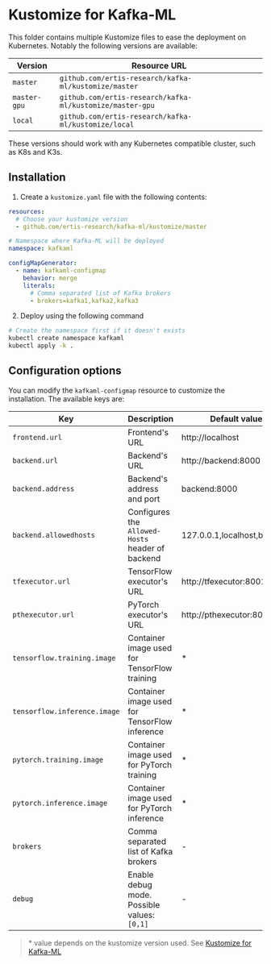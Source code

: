 # Kustomize for Kafka-ML

This folder contains multiple Kustomize files to ease the deployment on
Kubernetes. Notably the following versions are available:

| Version      | Resource URL                                              |
| ------------ | --------------------------------------------------------- |
| `master`     | `github.com/ertis-research/kafka-ml/kustomize/master`     |
| `master-gpu` | `github.com/ertis-research/kafka-ml/kustomize/master-gpu` |
| `local`      | `github.com/ertis-research/kafka-ml/kustomize/local`      |

These versions should work with any Kubernetes compatible cluster, such as K8s
and K3s.

## Installation

1. Create a `kustomize.yaml` file with the following contents:

```yaml
resources:
  # Choose your kustomize version
  - github.com/ertis-research/kafka-ml/kustomize/master

# Namespace where Kafka-ML will be deployed
namespace: kafkaml

configMapGenerator:
  - name: kafkaml-configmap
    behavior: merge
    literals:
      # Comma separated list of Kafka brokers
      - brokers=kafka1,kafka2,kafka3
```

2. Deploy using the following command

```sh
# Create the namespace first if it doesn't exists
kubectl create namespace kafkaml
kubectl apply -k .
```

## Configuration options

You can modify the `kafkaml-configmap` resource to customize the installation.
The available keys are:

| Key                          | Description                                      | Default value               |
| ---------------------------- | ------------------------------------------------ | --------------------------- |
| `frontend.url`               | Frontend's URL                                   | http://localhost            |
| `backend.url`                | Backend's URL                                    | http://backend:8000         |
| `backend.address`            | Backend's address and port                       | backend:8000                |
| `backend.allowedhosts`       | Configures the `Allowed-Hosts` header of backend | 127.0.0.1,localhost,backend |
| `tfexecutor.url`             | TensorFlow executor's URL                        | http://tfexecutor:8001/     |
| `pthexecutor.url`            | PyTorch executor's URL                           | http://pthexecutor:8002/    |
| `tensorflow.training.image`  | Container image used for TensorFlow training     | \*                          |
| `tensorflow.inference.image` | Container image used for TensorFlow inference    | \*                          |
| `pytorch.training.image`     | Container image used for PyTorch training        | \*                          |
| `pytorch.inference.image`    | Container image used for PyTorch inference       | \*                          |
| `brokers`                    | Comma separated list of Kafka brokers            | -                           |
| `debug`                      | Enable debug mode. Possible values: `[0,1]`      | -                           |

> \* value depends on the kustomize version used. See
> [Kustomize for Kafka-ML](#kustomize-for-kafka-ml)
